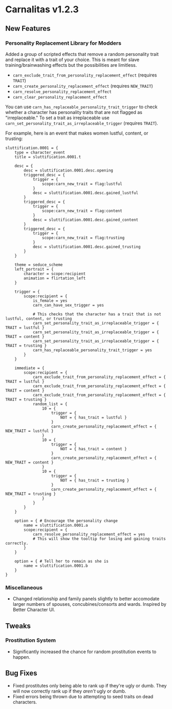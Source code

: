 # Carnalitas v1.2.3

## New Features

### Personality Replacement Library for Modders

Added a group of scripted effects that remove a random personality trait and replace it with a trait of your choice. This is meant for slave training/brainwashing effects but the possibilities are limitless.

* `carn_exclude_trait_from_personality_replacement_effect` (requires `TRAIT`)
* `carn_create_personality_replacement_effect` (requires `NEW_TRAIT`)
* `carn_resolve_personality_replacement_effect`
* `carn_clear_personality_replacement_effect`

You can use `carn_has_replaceable_personality_trait_trigger` to check whether a character has personality traits that are not flagged as "irreplaceable." To set a trait as irreplaceable use `carn_set_personality_trait_as_irreplaceable_trigger` (requires `TRAIT`).

For example, here is an event that makes women lustful, content, or trusting:

```
sluttification.0001 = {
    type = character_event
    title = sluttification.0001.t
    
    desc = {
		desc = sluttification.0001.desc.opening
        triggered_desc = {
            trigger = {
                scope:carn_new_trait = flag:lustful
            }
            desc = sluttification.0001.desc.gained_lustful
        }
        triggered_desc = {
            trigger = {
                scope:carn_new_trait = flag:content
            }
            desc = sluttification.0001.desc.gained_content
        }
        triggered_desc = {
            trigger = {
                scope:carn_new_trait = flag:trusting
            }
            desc = sluttification.0001.desc.gained_trusting
        }
    }
    
	theme = seduce_scheme
	left_portrait = {
		character = scope:recipient
		animation = flirtation_left
	}

    trigger = {
        scope:recipient = {
            is_female = yes
            carn_can_have_sex_trigger = yes

            # This checks that the character has a trait that is not lustful, content, or trusting
            carn_set_personality_trait_as_irreplaceable_trigger = { TRAIT = lustful }
            carn_set_personality_trait_as_irreplaceable_trigger = { TRAIT = content }
            carn_set_personality_trait_as_irreplaceable_trigger = { TRAIT = trusting }
            carn_has_replaceable_personality_trait_trigger = yes
        }
    }

    immediate = {
        scope:recipient = {
            carn_exclude_trait_from_personality_replacement_effect = { TRAIT = lustful }
            carn_exclude_trait_from_personality_replacement_effect = { TRAIT = content }
            carn_exclude_trait_from_personality_replacement_effect = { TRAIT = trusting }
            random_list = {
                10 = {
                    trigger = {
                        NOT = { has_trait = lustful }
                    }
                    carn_create_personality_replacement_effect = { NEW_TRAIT = lustful }
                }
                10 = {
                    trigger = {
                        NOT = { has_trait = content }
                    }
                    carn_create_personality_replacement_effect = { NEW_TRAIT = content }
                }
                10 = {
                    trigger = {
                        NOT = { has_trait = trusting }
                    }
                    carn_create_personality_replacement_effect = { NEW_TRAIT = trusting }
                }
            }
        }
    }

    option = { # Encourage the personality change
        name = sluttification.0001.a
        scope:recipient = {
            carn_resolve_personality_replacement_effect = yes
            # This will show the tooltip for losing and gaining traits correctly.
        }
    }

    option = { # Tell her to remain as she is
        name = sluttification.0001.b
    }
}
```

### Miscellaneous

* Changed relationship and family panels slightly to better accomodate larger numbers of spouses, concubines/consorts and wards. Inspired by Better Character UI.

## Tweaks

### Prostitution System
* Significantly increased the chance for random prostitution events to happen.

## Bug Fixes

* Fixed prostitutes only being able to rank up if they're ugly or dumb. They will now correctly rank up if they *aren't* ugly or dumb.
* Fixed errors being thrown due to attempting to seed traits on dead characters.